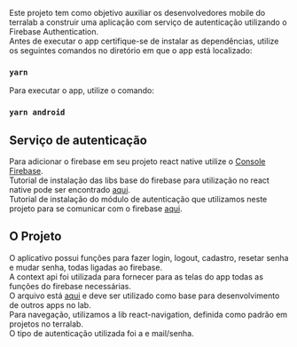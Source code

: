 Este projeto tem como objetivo auxiliar os desenvolvedores mobile do terralab a construir uma aplicação com serviço de autenticação utilizando o Firebase Authentication. <br />
Antes de executar o app certifique-se de instalar as dependências, utilize os seguintes comandos no diretório em que o app está localizado: 
### `yarn`
Para executar o app, utilize o comando:
### `yarn android`

## Serviço de autenticação
 
Para adicionar o firebase em seu projeto react native utilize o [Console Firebase](https://firebase.google.com/?hl=pt-br).<br />
Tutorial de instalação das libs base do firebase para utilização no react native pode ser encontrado [aqui](https://rnfirebase.io/).<br /> 
Tutorial de instalação do módulo de autenticação que utilizamos neste projeto para se comunicar com o firebase [aqui](https://rnfirebase.io/auth/usage).<br />
 
## O Projeto

O aplicativo possui funções para fazer login, logout, cadastro, resetar senha e mudar senha, todas ligadas ao firebase. <br />
A context api foi utilizada para fornecer para as telas do app todas as funções do firebase necessárias. <br />
O arquivo está [aqui](https://gitlab.com/frameworks-mobile/firebase-base-tutorial/-/blob/master/src/contexts/authContext.js) e deve ser utilizado como base para desenvolvimento de outros apps no lab. <br />
Para navegação, utilizamos a lib react-navigation, definida como padrão em projetos no terralab.<br />
O tipo de autenticação utilizada foi a e mail/senha.<br />
